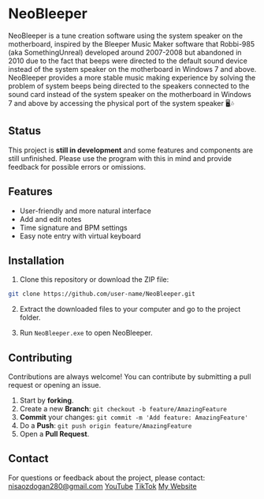 # NeoBleeper

NeoBleeper is a tune creation software using the system speaker on the motherboard, inspired by the Bleeper Music Maker software that Robbi-985 (aka SomethingUnreal) developed around 2007-2008 but abandoned in 2010 due to the fact that beeps were directed to the default sound device instead of the system speaker on the motherboard in Windows 7 and above. NeoBleeper provides a more stable music making experience by solving the problem of system beeps being directed to the speakers connected to the sound card instead of the system speaker on the motherboard in Windows 7 and above by accessing the physical port of the system speaker 🖥️🎶

## Status

This project is **still in development** and some features and components are still unfinished. Please use the program with this in mind and provide feedback for possible errors or omissions.

## Features

- User-friendly and more natural interface
- Add and edit notes
- Time signature and BPM settings
- Easy note entry with virtual keyboard

## Installation

1. Clone this repository or download the ZIP file:
```sh
git clone https://github.com/user-name/NeoBleeper.git
```

2. Extract the downloaded files to your computer and go to the project folder.

3. Run `NeoBleeper.exe` to open NeoBleeper.

## Contributing

Contributions are always welcome! You can contribute by submitting a pull request or opening an issue.

1. Start by **forking**.
2. Create a new **Branch**: `git checkout -b feature/AmazingFeature`
3. **Commit** your changes: `git commit -m 'Add feature: AmazingFeature'`
4. Do a **Push**: `git push origin feature/AmazingFeature`
5. Open a **Pull Request**.

## Contact

For questions or feedback about the project, please contact: [nisaozdogan280@gmail.com](mailto:nisaozdogan280@gmail.com)
[YouTube](https://www.youtube.com/@geniuspilot2016)
[TikTok](https://www.tiktok.com/@geniuspilot2016)
[My Website](https://geniuspilot2016.wordpress.com)
